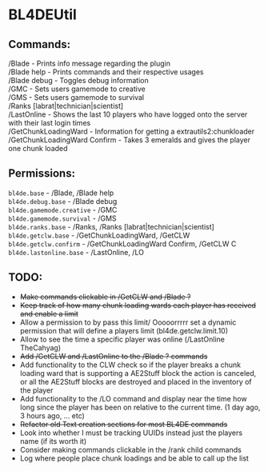 # BL4DEUtil
## Commands:
/Blade - Prints info message regarding the plugin<br />
/Blade help - Prints commands and their respective usages<br />
/Blade debug - Toggles debug information  
/GMC - Sets users gamemode to creative<br />
/GMS - Sets users gamemode to survival<br />
/Ranks [labrat|technician|scientist]<br />
/LastOnline - Shows the last 10 players who have logged onto the server with their last login times  
/GetChunkLoadingWard - Information for getting a extrautils2:chunkloader  
/GetChunkLoadingWard Confirm - Takes 3 emeralds and gives the player one chunk loaded  

## Permissions:
`bl4de.base` - /Blade, /Blade help<br />
`bl4de.debug.base` - /Blade debug  
`bl4de.gamemode.creative` - /GMC<br />
`bl4de.gamemode.survival` - /GMS<br />
`bl4de.ranks.base` - /Ranks, /Ranks [labrat|technician|scientist]<br />
`bl4de.getclw.base` - /GetChunkLoadingWard, /GetCLW  
`bl4de.getclw.confirm` - /GetChunkLoadingWard Confirm, /GetCLW C  
`bl4de.lastonline.base` - /LastOnline, /LO  

## TODO:
* ~~Make commands clickable in /GetCLW and /Blade ?~~
* ~~Keep track of how many chunk loading wards each player has received and enable a limit~~
* Allow a permission to by pass this limit/ Ooooorrrrr set a dynamic permission that will define a players limit (bl4de.getclw.limit.10)
* Allow to see the time a specific player was online (/LastOnline TheCahyag)
* ~~Add /GetCLW and /LastOnline to the /Blade ? commands~~
* Add functionality to the CLW check so if the player breaks a chunk loading ward that is supporting a AE2Stuff block the action is canceled, or all the AE2Stuff blocks are destroyed and placed in the inventory of the player
* Add functionality to the /LO command and display near the time how long since the player has been on relative to the current time. (1 day ago, 3 hours ago, ... etc)
* ~~Refactor old Text creation sections for most BL4DE commands~~
* Look into whether I must be tracking UUIDs instead just the players name (if its worth it)
* Consider making commands clickable in the /rank child commands
* Log where people place chunk loadings and be able to call up the list